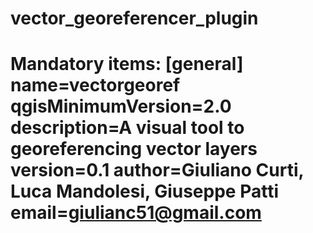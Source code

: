 vector_georeferencer_plugin
===========================

# Mandatory items:   [general] name=vectorgeoref qgisMinimumVersion=2.0 description=A visual tool to georeferencing vector layers version=0.1 author=Giuliano Curti, Luca Mandolesi, Giuseppe Patti email=giulianc51@gmail.com 
